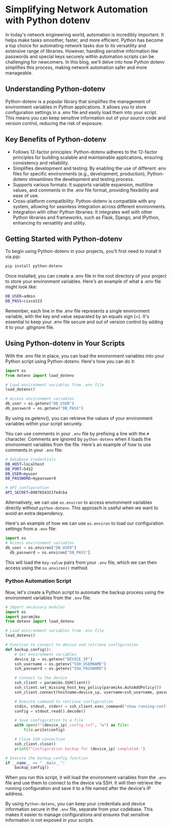 # Simplifying Network Automation with Python dotenv

In today's network engineering world, automation is incredibly important. It helps make tasks smoother, faster, and more efficient. Python has become a top choice for automating network tasks due to its versatility and extensive range of libraries. However, handling sensitive information like passwords and special keys securely within automation scripts can be challenging for newcomers. In this blog, we'll delve into how Python dotenv simplifies this process, making network automation safer and more manageable.

## Understanding Python-dotenv

Python-dotenv is a popular library that simplifies the management of environment variables in Python applications. It allows you to store configuration settings in a .env file and easily load them into your script. This means you can keep sensitive information out of your source code and version control, reducing the risk of exposure.

## Key Benefits of Python-dotenv

- Follows 12-factor principles: Python-dotenv adheres to the 12-factor principles for building scalable and maintainable applications, ensuring consistency and reliability.
- Simplifies development and testing: By enabling the use of different .env files for specific environments (e.g., development, production), Python-dotenv streamlines the development and testing process.
- Supports various formats: It supports variable expansion, multiline values, and comments in the .env file format, providing flexibility and ease of use.
- Cross-platform compatibility: Python-dotenv is compatible with any system, allowing for seamless integration across different environments.
- Integration with other Python libraries: It integrates well with other Python libraries and frameworks, such as Flask, Django, and IPython, enhancing its versatility and utility.

## Getting Started with Python-dotenv

To begin using Python-dotenv in your projects, you'll first need to install it via pip:

```bash
pip install python-dotenv
```

Once installed, you can create a .env file in the root directory of your project to store your environment variables. Here's an example of what a .env file might look like:

```bash
DB_USER=admin
DB_PASS=cisco123
```

Remember, each line in the .env file represents a single environment variable, with the key and value separated by an equals sign (=). It's essential to keep your .env file secure and out of version control by adding it to your .gitignore file.

## Using Python-dotenv in Your Scripts

With the .env file in place, you can load the environment variables into your Python script using Python-dotenv. Here's how you can do it:

```python
import os
from dotenv import load_dotenv

# Load environment variables from .env file
load_dotenv()

# Access environment variables
db_user = os.getenv("DB_USER")
db_password = os.getenv("DB_PASS")
```

By using os.getenv(), you can retrieve the values of your environment variables within your script securely.

You can use comments in your `.env` file by prefixing a line with the `#` character. Comments are ignored by `python-dotenv` when it loads the environment variables from the file. Here's an example of how to use comments in your `.env` file:

```bash
# Database Credentials
DB_HOST=localhost
DB_PORT=5432
DB_USER=myuser
DB_PASSWORD=mypassword

# API configuration
API_SECRET=0987654321fedcba
```

Alternatively, we can use `os.environ` to access environment variables directly without `python-dotenv`. This approach is useful when we want to avoid an extra dependency.

Here's an example of how we can use `os.environ` to load our configuration settings from a `.env` file:

```python
import os
# Access environment variables
db_user = os.environ["DB_USER"]
  db_password = os.environ["DB_PASS"]
```

This will load the `key-value` pairs from your `.env` file, which we can then access using the `os.environ()` method.

### Python Automation Script

Now, let's create a Python script to automate the backup process using the environment variables from the `.env` file:

```python
# Import necessary modules
import os
import paramiko
from dotenv import load_dotenv

# Load environment variables from .env file
load_dotenv()

# Function to connect to device and retrieve configuration
def backup_config():
    # Get environment variables
    device_ip = os.getenv("DEVICE_IP")
    ssh_username = os.getenv("SSH_USERNAME")
    ssh_password = os.getenv("SSH_PASSWORD")

    # Connect to the device
    ssh_client = paramiko.SSHClient()
    ssh_client.set_missing_host_key_policy(paramiko.AutoAddPolicy())
    ssh_client.connect(hostname=device_ip, username=ssh_username, password=ssh_password)

    # Execute command to retrieve configuration
    stdin, stdout, stderr = ssh_client.exec_command("show running-config")
    config = stdout.read().decode()

    # Save configuration to a file
    with open(f"{device_ip}_config.txt", "w") as file:
        file.write(config)

    # Close SSH connection
    ssh_client.close()
    print(f"Configuration backup for {device_ip} completed.")

# Execute the backup_config function
if __name__ == "__main__":
    backup_config()
```

When you run this script, it will load the environment variables from the `.env` file and use them to connect to the device via SSH. It will then retrieve the running configuration and save it to a file named after the device's IP address.

By using `Python-dotenv`, you can keep your credentials and device information secure in the `.env` file, separate from your codebase. This makes it easier to manage configurations and ensures that sensitive information is not exposed in your scripts.
